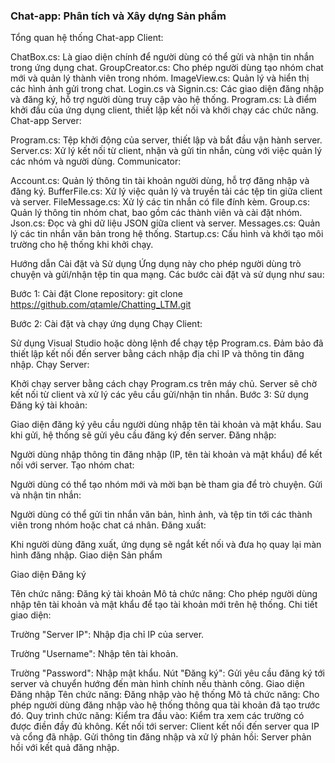 ### Chat-app: Phân tích và Xây dựng Sản phẩm ###
Tổng quan hệ thống
Chat-app Client:

ChatBox.cs: Là giao diện chính để người dùng có thể gửi và nhận tin nhắn trong ứng dụng chat.
GroupCreator.cs: Cho phép người dùng tạo nhóm chat mới và quản lý thành viên trong nhóm.
ImageView.cs: Quản lý và hiển thị các hình ảnh gửi trong chat.
Login.cs và Signin.cs: Các giao diện đăng nhập và đăng ký, hỗ trợ người dùng truy cập vào hệ thống.
Program.cs: Là điểm khởi đầu của ứng dụng client, thiết lập kết nối và khởi chạy các chức năng.
Chat-app Server:

Program.cs: Tệp khởi động của server, thiết lập và bắt đầu vận hành server.
Server.cs: Xử lý kết nối từ client, nhận và gửi tin nhắn, cùng với việc quản lý các nhóm và người dùng.
Communicator:

Account.cs: Quản lý thông tin tài khoản người dùng, hỗ trợ đăng nhập và đăng ký.
BufferFile.cs: Xử lý việc quản lý và truyền tải các tệp tin giữa client và server.
FileMessage.cs: Xử lý các tin nhắn có file đính kèm.
Group.cs: Quản lý thông tin nhóm chat, bao gồm các thành viên và cài đặt nhóm.
Json.cs: Đọc và ghi dữ liệu JSON giữa client và server.
Messages.cs: Quản lý các tin nhắn văn bản trong hệ thống.
Startup.cs: Cấu hình và khởi tạo môi trường cho hệ thống khi khởi chạy.

Hướng dẫn Cài đặt và Sử dụng
Ứng dụng này cho phép người dùng trò chuyện và gửi/nhận tệp tin qua mạng. Các bước cài đặt và sử dụng như sau:

Bước 1: Cài đặt
Clone repository:
git clone <https://github.com/qtamle/Chatting_LTM.git>

Bước 2: Cài đặt và chạy ứng dụng
Chạy Client:

Sử dụng Visual Studio hoặc dòng lệnh để chạy tệp Program.cs.
Đảm bảo đã thiết lập kết nối đến server bằng cách nhập địa chỉ IP và thông tin đăng nhập.
Chạy Server:

Khởi chạy server bằng cách chạy Program.cs trên máy chủ.
Server sẽ chờ kết nối từ client và xử lý các yêu cầu gửi/nhận tin nhắn.
Bước 3: Sử dụng
Đăng ký tài khoản:

Giao diện đăng ký yêu cầu người dùng nhập tên tài khoản và mật khẩu. Sau khi gửi, hệ thống sẽ gửi yêu cầu đăng ký đến server.
Đăng nhập:

Người dùng nhập thông tin đăng nhập (IP, tên tài khoản và mật khẩu) để kết nối với server.
Tạo nhóm chat:

Người dùng có thể tạo nhóm mới và mời bạn bè tham gia để trò chuyện.
Gửi và nhận tin nhắn:

Người dùng có thể gửi tin nhắn văn bản, hình ảnh, và tệp tin tới các thành viên trong nhóm hoặc chat cá nhân.
Đăng xuất:

Khi người dùng đăng xuất, ứng dụng sẽ ngắt kết nối và đưa họ quay lại màn hình đăng nhập.
Giao diện Sản phẩm

Giao diện Đăng ký

Tên chức năng: Đăng ký tài khoản
Mô tả chức năng: Cho phép người dùng nhập tên tài khoản và mật khẩu để tạo tài khoản mới trên hệ thống.
Chi tiết giao diện:

Trường "Server IP": Nhập địa chỉ IP của server.

Trường "Username": Nhập tên tài khoản.

Trường "Password": Nhập mật khẩu.
Nút "Đăng ký": Gửi yêu cầu đăng ký tới server và chuyển hướng đến màn hình chính nếu thành công.
Giao diện Đăng nhập
Tên chức năng: Đăng nhập vào hệ thống
Mô tả chức năng: Cho phép người dùng đăng nhập vào hệ thống thông qua tài khoản đã tạo trước đó.
Quy trình chức năng:
Kiểm tra đầu vào: Kiểm tra xem các trường có được điền đầy đủ không.
Kết nối tới server: Client kết nối đến server qua IP và cổng đã nhập.
Gửi thông tin đăng nhập và xử lý phản hồi: Server phản hồi với kết quả đăng nhập.

